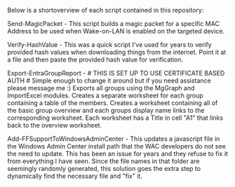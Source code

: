 Below is a shortoverview of each script contained in this repository:

Send-MagicPacket - This script builds a magic packet for a specific MAC Address to be used when Wake-on-LAN is enabled on the targeted device. 

Verify-HashValue - This was a quick script I've used for years to verify provided hash values when downloading things from the internet. Point 
                   it at a file and then paste the provided hash value for verification. 


Export-EntraGroupReport - #  THIS IS SET UP TO USE CERTIFICATE BASED AUTH  # Simple enough to change it around but if you need assistance please message me :)
                          Exports all groups using the MgGraph and ImportExcel modules. Creates a separate worksheet for each group containing a table of the 
                          members. Creates a worksheet containing all of the basic group overview and each groups display name links to the 
                          corresponding worksheet. Each worksheet has a Title in cell "A1" that links back to the overview worksheet. 


Add-FFSupportToWindowsAdminCenter - This updates a javascript file in the Windows Admin Center install path that the WAC developers do not see the need to update. This has been an issue for years and they refuse to fix it from everything I have seen. Since the file names in that folder are seemingly randomly generated, this solution goes the extra step to dynamically find the necessary file and "fix" it.
